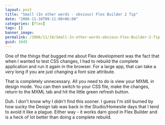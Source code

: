 ```yaml
---
layout: post
title: "Small (In other words - obvious) Flex Builder 2 Tip"
date: "2006-11-10T09:11:00+06:00"
categories: [flex]
tags: []
banner_image: 
permalink: /2006/11/10/Small-In-other-words-obvious-Flex-Builder-2-Tip
guid: 1645
---
```


One of the things that bugged me about Flex development was the fact that when I wanted to test CSS changes, I had to rebuild the complete application and run it again in the browser. For a large app, that can take a <i>very</i> long if you are just changing a font size attribute.

That is completely unnecessary. All you need to do is view your MXML in design mode. You can then switch to your CSS file, make the changes, return to the MXML tab and hit the little green refresh button.

Duh. I don't know why I didn't find this sooner. I guess I'm still burned by how sucky the Design tab was back in the Studio/Homesite days that I tend to avoid it like a plague. Either way - it works darn good in Flex Builder and is a heck of lot better than doing a complete rebuild.